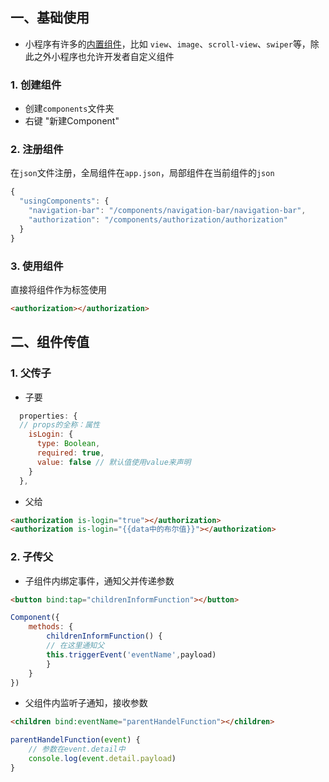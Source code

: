 ## 一、基础使用

- 小程序有许多的[内置组件](https://developers.weixin.qq.com/miniprogram/dev/component/)，比如 `view`、`image`、`scroll-view`、`swiper`等，除此之外小程序也允许开发者自定义组件
### 1. 创建组件
- 创建`components`文件夹
- 右键 "新建Component"
### 2. 注册组件
在`json`文件注册，全局组件在`app.json`，局部组件在当前组件的`json`
```js
{
  "usingComponents": {
    "navigation-bar": "/components/navigation-bar/navigation-bar",
    "authorization": "/components/authorization/authorization"
  }
}
```
### 3. 使用组件
直接将组件作为标签使用
```html
<authorization></authorization>
```

## 二、组件传值

### 1. 父传子
- 子要
```js
  properties: {
  // props的全称：属性 
    isLogin: {
      type: Boolean,
      required: true,
      value: false // 默认值使用value来声明
    }
  },
```

- 父给
```html
<authorization is-login="true"></authorization>
<authorization is-login="{{data中的布尔值}}"></authorization>
```

### 2. 子传父
- 子组件内绑定事件，通知父并传递参数
```html
<button bind:tap="childrenInformFunction"></button>
```

```js
Component({
	methods: {
		childrenInformFunction() {
		// 在这里通知父
		this.triggerEvent('eventName',payload)
		}
	}
})
```

- 父组件内监听子通知，接收参数
```html
<children bind:eventName="parentHandelFunction"></children>
```

```js
parentHandelFunction(event) {
	// 参数在event.detail中
	console.log(event.detail.payload)
}
```